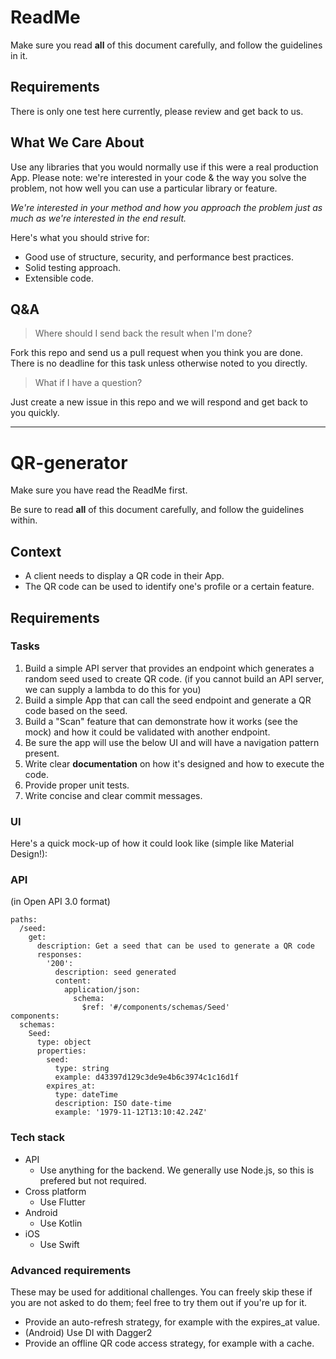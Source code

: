 # ReadMe 

Make sure you read **all** of this document carefully, and follow the guidelines in it.

## Requirements

There is only one test here currently, please review and get back to us.

## What We Care About

Use any libraries that you would normally use if this were a real production App. Please note: we're interested in your code & the way you solve the problem, not how well you can use a particular library or feature.

*We're interested in your method and how you approach the problem just as much as we're interested in the end result.*

Here's what you should strive for:

- Good use of structure, security, and performance best practices.
- Solid testing approach.
- Extensible code.


## Q&A
> Where should I send back the result when I'm done?

Fork this repo and send us a pull request when you think you are done. There is no deadline for this task unless otherwise noted to you directly.

> What if I have a question?

Just create a new issue in this repo and we will respond and get back to you quickly.

***

# QR-generator

Make sure you have read the ReadMe first.

Be sure to read **all** of this document carefully, and follow the guidelines within.

## Context

- A client needs to display a QR code in their App.
- The QR code can be used to identify one's profile or a certain feature.


## Requirements

### Tasks
1. Build a simple API server that provides an endpoint which generates a random seed used to create QR code. (if you cannot build an API server, we can supply a lambda to do this for you)
2. Build a simple App that can call the seed endpoint and generate a QR code based on the seed.
3. Build a "Scan" feature that can demonstrate how it works (see the mock) and how it could be validated with another endpoint.
4. Be sure the app will use the below UI and will have a navigation pattern present.
5. Write clear **documentation** on how it's designed and how to execute the code.
6. Provide proper unit tests.
7. Write concise and clear commit messages.

### UI

Here's a quick mock-up of how it could look like (simple like Material Design!):

### API

(in Open API 3.0 format)

    paths:
      /seed:
        get:
          description: Get a seed that can be used to generate a QR code
          responses:
            '200':
              description: seed generated
              content:
                application/json:
                  schema:
                    $ref: '#/components/schemas/Seed'
    components:
      schemas:
        Seed:
          type: object
          properties:
            seed:
              type: string
              example: d43397d129c3de9e4b6c3974c1c16d1f
            expires_at:
              type: dateTime
              description: ISO date-time
              example: '1979-11-12T13:10:42.24Z'


### Tech stack

- API
    - Use anything for the backend. We generally use Node.js, so this is prefered but not required.
- Cross platform
    - Use Flutter
- Android
    - Use Kotlin
- iOS
    - Use Swift


### Advanced requirements
These may be used for additional challenges. You can freely skip these if you are not asked to do them; feel free to try them out if you're up for it.

- Provide an auto-refresh strategy, for example with the expires_at value.
- (Android) Use DI with Dagger2
- Provide an offline QR code access strategy, for example with a cache.
